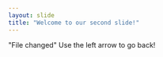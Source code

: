 ```yaml
---
layout: slide
title: "Welcome to our second slide!"
---
```

"File changed"
Use the left arrow to go back!
